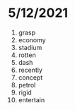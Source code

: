 # 5/12/2021

1. grasp
2. economy
3. stadium
4. rotten
5. dash
6. recently
7. concept
8. petrol
9. rigid
10. entertain
